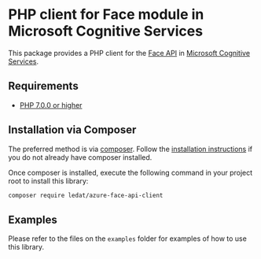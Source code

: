# PHP client for Face module in Microsoft Cognitive Services #

This package provides a PHP client for the [Face API](https://azure.microsoft.com/en-us/services/cognitive-services/face/)
in [Microsoft Cognitive Services](https://azure.microsoft.com/en-us/services/cognitive-services/).

## Requirements ##
* [PHP 7.0.0 or higher](http://www.php.net/)

## Installation via Composer

The preferred method is via [composer](https://getcomposer.org). Follow the
[installation instructions](https://getcomposer.org/doc/00-intro.md) if you do not already have
composer installed.

Once composer is installed, execute the following command in your project root to install this library:

```sh
composer require ledat/azure-face-api-client
```

## Examples ##
Please refer to the files on the `examples` folder for examples of how to use this library.
